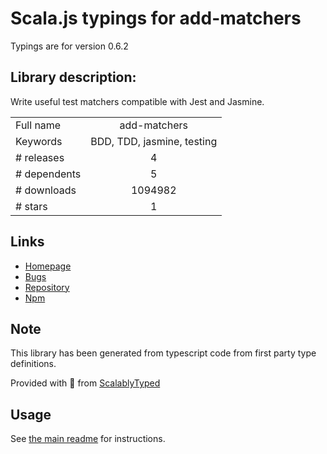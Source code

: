 
# Scala.js typings for add-matchers

Typings are for version 0.6.2

## Library description:
Write useful test matchers compatible with Jest and Jasmine.

|                    |                 |
| ------------------ | :-------------: |
| Full name          | add-matchers |
| Keywords           | BDD, TDD, jasmine, testing |
| # releases         | 4 |
| # dependents       | 5 |
| # downloads        | 1094982 |
| # stars            | 1 |

## Links
- [Homepage](https://github.com/JamieMason/add-matchers)
- [Bugs](https://github.com/JamieMason/add-matchers/issues)
- [Repository](https://github.com/JamieMason/add-matchers)
- [Npm](https://www.npmjs.com/package/add-matchers)
    


## Note
This library has been generated from typescript code from first party type definitions.

Provided with :purple_heart: from [ScalablyTyped](https://github.com/oyvindberg/ScalablyTyped)

## Usage
See [the main readme](../../readme.md) for instructions.



